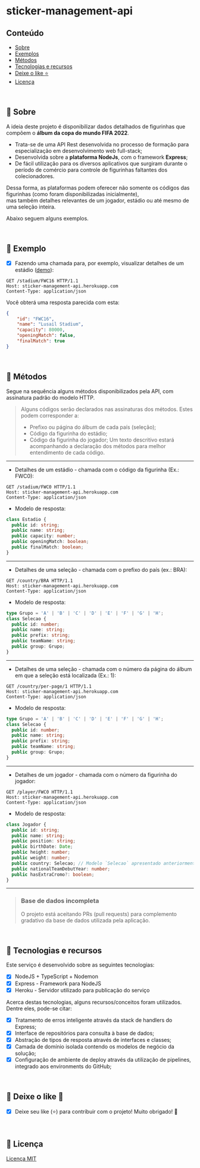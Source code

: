 # sticker-management-api

## Conteúdo

* [Sobre](#about)
* [Exemplos](#example)
* [Métodos](#methods)
* [Tecnologias e recursos](#technologies)
* [Deixe o like :star:](#like)
* [Licença](#license)

<div id='about'/> &nbsp;

## :pushpin: Sobre

A ideia deste projeto é disponibilizar dados detalhados de figurinhas que compõem o **álbum da copa do mundo FIFA 2022**. <br>

- Trata-se de uma API Rest desenvolvida no processo de formação para especialização em desenvolvimento web full-stack;
- Desenvolvida sobre a **plataforma NodeJs**, com o framework **Express**;
- De fácil utilização para os diversos aplicativos que surgiram durante o período de comércio para controle de figurinhas faltantes dos colecionadores.

Dessa forma, as plataformas podem oferecer não somente os códigos das figurinhas (como foram disponibilizadas inicialmente),<br>
mas também detalhes relevantes de um jogador, estádio ou até mesmo de uma seleção inteira. <br>

Abaixo seguem alguns exemplos.

<div id='example'/> &nbsp;

## :pushpin: Exemplo

- [x] Fazendo uma chamada para, por exemplo, visualizar detalhes de um estádio ([demo](https://sticker-management-api.herokuapp.com/stadium/FWC16)):

```http
GET /stadium/FWC16 HTTP/1.1
Host: sticker-management-api.herokuapp.com
Content-Type: application/json
```

Você obterá uma resposta parecida com esta:

```json
{
	"id": "FWC16",
	"name": "Lusail Stadium",
	"capacity": 80000,
	"openingMatch": false,
	"finalMatch": true
}
```

<div id='methods'/> &nbsp;

## :pushpin: Métodos

Segue na sequência alguns métodos disponibilizados pela API, com assinatura padrão do modelo HTTP.
> Alguns códigos serão declarados nas assinaturas dos métodos. Estes podem corresponder a:
> - Prefixo ou página do álbum de cada país (seleção);
> - Código da figurinha do estádio;
> - Código da figurinha do jogador;
> Um texto descritivo estará acompanhando a declaração dos métodos para melhor entendimento de cada código.

<hr>

- Detalhes de um estádio - chamada com o código da figurinha (Ex.: FWC0):
```http
GET /stadium/FWC0 HTTP/1.1
Host: sticker-management-api.herokuapp.com
Content-Type: application/json
```
- Modelo de resposta:
```ts
class Estadio {
  public id: string;
  public name: string;
  public capacity: number;
  public openingMatch: boolean;
  public finalMatch: boolean;
}
```

<hr>

- Detalhes de uma seleção - chamada com o prefixo do país (ex.: BRA):
```http
GET /country/BRA HTTP/1.1
Host: sticker-management-api.herokuapp.com
Content-Type: application/json
```
- Modelo de resposta:
```ts
type Grupo = 'A' | 'B' | 'C' | 'D' | 'E' | 'F' | 'G' | 'H';
class Selecao {
  public id: number;
  public name: string;
  public prefix: string;
  public teamName: string;
  public group: Grupo;
}
```

<hr>

- Detalhes de uma seleção - chamada com o número da página do álbum em que a seleção está localizada (Ex.: 1):
```http
GET /country/per-page/1 HTTP/1.1
Host: sticker-management-api.herokuapp.com
Content-Type: application/json
```
- Modelo de resposta:
```ts
type Grupo = 'A' | 'B' | 'C' | 'D' | 'E' | 'F' | 'G' | 'H';
class Selecao {
  public id: number;
  public name: string;
  public prefix: string;
  public teamName: string;
  public group: Grupo;
}
```

<hr>

- Detalhes de um jogador - chamada com o número da figurinha do jogador:
```http
GET /player/FWC0 HTTP/1.1
Host: sticker-management-api.herokuapp.com
Content-Type: application/json
```
- Modelo de resposta:
```ts
class Jogador {
  public id: string;
  public name: string;
  public position: string;
  public birthDate: Date;
  public height: number;
  public weight: number;
  public country: Selecao; // Modelo `Selecao` apresentado anteriormente
  public nationalTeamDebutYear: number;
  public hasExtraCromo?: boolean;
}
```

<hr>

> ### Base de dados incompleta
> O projeto está aceitando PRs (pull requests) para complemento gradativo da base de dados utilizada pela aplicação.

<div id='technologies'/> &nbsp;

## :pushpin: Tecnologias e recursos

Este serviço é desenvolvido sobre as seguintes tecnologias:

- [x] NodeJS + TypeScript + Nodemon
- [x] Express - Framework para NodeJS
- [x] Heroku - Servidor utilizado para publicação do serviço

Acerca destas tecnologias, alguns recursos/conceitos foram utilizados. Dentre eles, pode-se citar:

- [x] Tratamento de erros inteligente através da stack de handlers do Express;
- [x] Interface de repositórios para consulta à base de dados;
- [x] Abstração de tipos de resposta através de interfaces e classes;
- [x] Camada de domínio isolada contendo os modelos de negócio da solução;
- [x] Configuração de ambiente de deploy através da utilização de pipelines, integrado aos environments do GitHub;

<div id='like'/> &nbsp;

## :pushpin: Deixe o like :star2:

- [x] Deixe seu like (:star:) para contribuir com o projeto! Muito obrigado! :star2:

<div id='license'/> &nbsp;

## :pushpin: Licença

[Licença MIT](https://github.com/felipewesley/sticker-management/blob/main/LICENSE)
